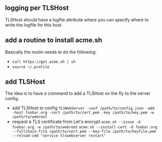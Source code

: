 ## logging per TLSHost

TLSHost should have a logfile attribute where you can specify where to write the logfile for this host.

## add a routine to install acme.sh

Basically the routin needs to do the following:

- `curl https://get.acme.sh | sh`
- `source ~/.profile`

## add TLSHost

The idea is to have a command to add a TLSHost on the fly to the server config.

- add TLSHost to config `TLSWebServer -conf /path/to/config.json -add -host foobar.org -cert /path/to/cert.pem -key /path/to/key.pem -w /path/to/webroot`
- request a TLS certificate from Let's encrypt
  `acme.sh --issue -d foobar.org -w /path/to/webroot`
  `acme.sh --install-cert -d foobar.org --fullchain-file /path/to/cert.pem --key-file /path/to/keyfile.pem --reload-cmd "service tlswebserver restart"`


